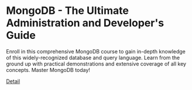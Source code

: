 # MongoDB - The Ultimate Administration and Developer's Guide

Enroll in this comprehensive MongoDB course to gain in-depth knowledge of this widely-recognized database and query language. Learn from the ground up with practical demonstrations and extensive coverage of all key concepts. Master MongoDB today! 

[Detail](https://eduitfree.com/courses/mongodb-the-ultimate-administration-and-developer-s-guide)